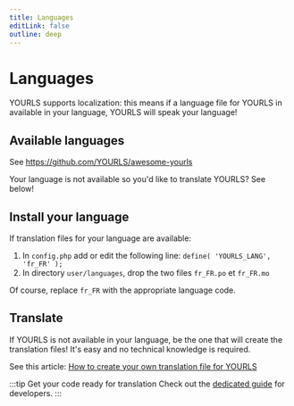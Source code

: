 ```yaml
---
title: Languages
editLink: false
outline: deep
---
```


# Languages

YOURLS supports localization: this means if a language file for YOURLS in available in your language, YOURLS will speak your language!

## Available languages

See https://github.com/YOURLS/awesome-yourls

Your language is not available so you'd like to translate YOURLS? See below!

## Install your language

If translation files for your language are available:

1. In `config.php` add or edit the following line: `define( 'YOURLS_LANG', 'fr_FR' );`
1. In directory `user/languages`, drop the two files `fr_FR.po` et `fr_FR.mo`

Of course, replace `fr_FR` with the appropriate language code.

## Translate

If YOURLS is not available in your language, be the one that will create the translation files! It's easy and no technical knowledge is required.

See this article: [How to create your own translation file for YOURLS](https://blog.yourls.org/2013/02/workshop-how-to-create-your-own-translation-file-for-yourls/)

:::tip Get your code ready for translation
Check out the [dedicated guide](/development/i18n) for developers.
:::
